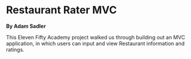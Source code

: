 # Restaurant Rater MVC

**By Adam Sadler**

This Eleven Fifty Academy project walked us through building out an MVC application, in which users can input and view Restaurant information and ratings.

